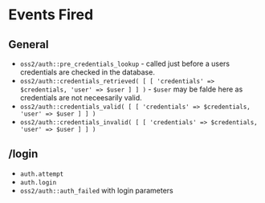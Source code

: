 # Events Fired

## General

* `oss2/auth::pre_credentials_lookup` - called just before a users credentials are checked in the database.
* `oss2/auth::credentials_retrieved( [ [ 'credentials' => $credentials, 'user' => $user ] ] )` - `$user` may be falde here as credentials are not neceesarily valid.
* `oss2/auth::credentials_valid( [ [ 'credentials' => $credentials, 'user' => $user ] ] )`
* `oss2/auth::credentials_invalid( [ [ 'credentials' => $credentials, 'user' => $user ] ] )`


## /login

* `auth.attempt`
* `auth.login`
* `oss2/auth::auth_failed` with login parameters
